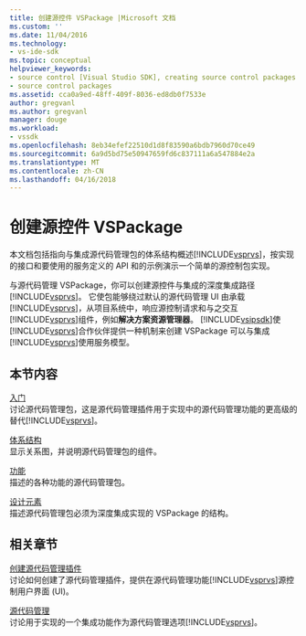 ```yaml
---
title: 创建源控件 VSPackage |Microsoft 文档
ms.custom: ''
ms.date: 11/04/2016
ms.technology:
- vs-ide-sdk
ms.topic: conceptual
helpviewer_keywords:
- source control [Visual Studio SDK], creating source control packages
- source control packages
ms.assetid: cca0a9ed-48ff-409f-8036-ed8db0f7533e
author: gregvanl
ms.author: gregvanl
manager: douge
ms.workload:
- vssdk
ms.openlocfilehash: 8eb34efef22510d1d8f83590a6bdb7960d70ce49
ms.sourcegitcommit: 6a9d5bd75e50947659fd6c837111a6a547884e2a
ms.translationtype: MT
ms.contentlocale: zh-CN
ms.lasthandoff: 04/16/2018
---
```

# <a name="creating-a-source-control-vspackage"></a>创建源控件 VSPackage
本文档包括指向与集成源代码管理包的体系结构概述[!INCLUDE[vsprvs](../../code-quality/includes/vsprvs_md.md)]，按实现的接口和要使用的服务定义的 API 和的示例演示一个简单的源控制包实现。  
  
 与源代码管理 VSPackage，你可以创建源控件与集成的深度集成路径[!INCLUDE[vsprvs](../../code-quality/includes/vsprvs_md.md)]。 它使包能够绕过默认的源代码管理 UI 由承载[!INCLUDE[vsprvs](../../code-quality/includes/vsprvs_md.md)]，从项目系统中，响应源控制请求和与之交互[!INCLUDE[vsprvs](../../code-quality/includes/vsprvs_md.md)]组件，例如**解决方案资源管理器**。 [!INCLUDE[vsipsdk](../../extensibility/includes/vsipsdk_md.md)]使[!INCLUDE[vsprvs](../../code-quality/includes/vsprvs_md.md)]合作伙伴提供一种机制来创建 VSPackage 可以与集成[!INCLUDE[vsprvs](../../code-quality/includes/vsprvs_md.md)]使用服务模型。  
  
## <a name="in-this-section"></a>本节内容  
 [入门](../../extensibility/internals/getting-started-with-source-control-vspackages.md)  
 讨论源代码管理包，这是源代码管理插件用于实现中的源代码管理功能的更高级的替代[!INCLUDE[vsprvs](../../code-quality/includes/vsprvs_md.md)]。  
  
 [体系结构](../../extensibility/internals/source-control-vspackage-architecture.md)  
 显示关系图，并说明源代码管理包的组件。  
  
 [功能](../../extensibility/internals/source-control-vspackage-features.md)  
 描述的各种功能的源代码管理包。  
  
 [设计元素](../../extensibility/internals/source-control-vspackage-design-elements.md)  
 描述源代码管理包必须为深度集成实现的 VSPackage 的结构。  
  
## <a name="related-sections"></a>相关章节  
 [创建源代码管理插件](../../extensibility/internals/creating-a-source-control-plug-in.md)  
 讨论如何创建了源代码管理插件，提供在源代码管理功能[!INCLUDE[vsprvs](../../code-quality/includes/vsprvs_md.md)]源控制用户界面 (UI)。  
  
 [源代码管理](../../extensibility/internals/source-control.md)  
 讨论用于实现的一个集成功能作为源代码管理选项[!INCLUDE[vsprvs](../../code-quality/includes/vsprvs_md.md)]。